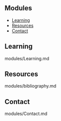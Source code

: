 <h2>Modules</h2>
<ul>
  <li><a href="#learning">Learning</a></li>
  <li><a href="#resources">Resources</a></li>
  <li><a href="#contact">Contact</a></li>
</ul>

<h2 id="learning">Learning</h2>
<p>modules/Learning.md</p>

<h2 id="resources">Resources</h2>
<p>modules/bibliography.md</p>

<h2 id="contact">Contact</h2>
<p>modules/Contact.md</p>
